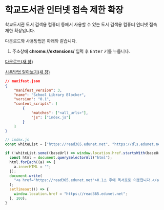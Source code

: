 # 학교도서관 인터넷 접속 제한 확장

학교도서관 도서 검색용 컴퓨터 등에서 사용할 수 있는 도서 검색용 컴퓨터 인터넷 접속 제한 확장입니다.

다운로드와 사용방법은 아래와 같습니다.

1. 주소창에 **chrome://extensions/** 입력 후 <kbd>Enter</kbd> 키를 누릅니다.

[다운로드(새 창)](https://drive.google.com/file/d/1r-TKmMdX71RPvaCrB3YMY-cE2weHAdrI/view?usp=drive_link)

[사용방법 알아보기(새 창)](https://blog.naver.com/freebird_han/223400130467)


```json
// manifest.json
{
    "manifest_version": 3,
    "name": "School Library Blocker",
    "version": "0.1",
    "content_scripts": [
        {
            "matches": ["<all_urls>"],
            "js": ["index.js"]
        }
    ]
}
```

```javascript
// index.js
const whiteList = ["https://read365.edunet.net", "https://dls.edunet.net", "https://www.slat.or.kr", "https://slat2.vercel.app/"];

if (!whiteList.some((baseUrl) => window.location.href.startsWith(baseUrl))) {
  const html = document.querySelectorAll("html");
  html.forEach((a) => {
    a.innerHTML = "";
  });
  document.write(
    "<a href='https://read365.edunet.net'>0.1초 후에 독서로로 이동합니다.</a>"
  );
  setTimeout(() => {
    window.location.href = "https://read365.edunet.net";
  }, 100);
}
```
